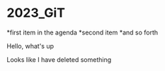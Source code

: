 # 2023_GiT

*first item in the agenda
*second item
*and so forth

Hello, what's up

Looks like I have deleted something


